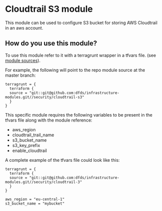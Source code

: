 # Cloudtrail S3 module 
This module can be used to configure S3 bucket for storing AWS Cloudtrail in an aws account. 

## How do you use this module?

To use this module refer to it with a terragrunt wrapper in a tfvars file. (see [module
sources](https://github.com/gruntwork-io/terragrunt)).

For example, the following will point to the repo module source at the master branch:

```hcl
terragrunt = {
  terraform {
  source = "git::git@github.com:dfds/infrastructure-modules.git//security/cloudtrail-s3"
  }
}
```

This specific module requires the following variables to be present in the tfvars file along with the module reference:
* aws_region
* cloudtrail_trail_name
* s3_bucket_name
* s3_key_prefix
* enable_cloudtrail

A complete example of the tfvars file could look like this:

```hcl
terragrunt = {
  terraform {
  source = "git::git@github.com:dfds/infrastructure-modules.git//security/cloudtrail-3"
  }
}

aws_region = "eu-central-1"
s3_bucket_name = "mybucket"
```
